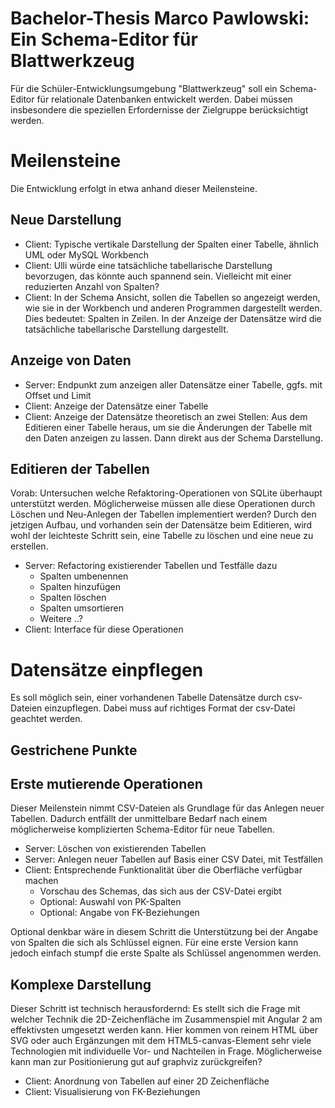 # Bachelor-Thesis Marco Pawlowski: Ein Schema-Editor für Blattwerkzeug

Für die Schüler-Entwicklungsumgebung "Blattwerkzeug" soll ein Schema-Editor für relationale Datenbanken entwickelt werden. Dabei müssen insbesondere die speziellen Erfordernisse der Zielgruppe berücksichtigt werden.

# Meilensteine

Die Entwicklung erfolgt in etwa anhand dieser Meilensteine.

## Neue Darstellung

* Client: Typische vertikale Darstellung der Spalten einer Tabelle, ähnlich UML oder MySQL Workbench
* Client: Ulli würde eine tatsächliche tabellarische Darstellung bevorzugen, das könnte auch spannend sein. Vielleicht mit einer reduzierten Anzahl von Spalten?
* Client: In der Schema Ansicht, sollen die Tabellen so angezeigt werden, wie sie in der Workbench und anderen Programmen dargestellt werden. Dies bedeutet: Spalten in Zeilen. In der Anzeige der Datensätze wird die tatsächliche tabellarische Darstellung dargestellt.

## Anzeige von Daten

* Server: Endpunkt zum anzeigen aller Datensätze einer Tabelle, ggfs. mit Offset und Limit
* Client: Anzeige der Datensätze einer Tabelle
* Client: Anzeige der Datensätze theoretisch an zwei Stellen: Aus dem Editieren einer Tabelle heraus, um sie die Änderungen der Tabelle mit den Daten anzeigen zu lassen. Dann direkt aus der Schema Darstellung.

## Editieren der Tabellen

Vorab: Untersuchen welche Refaktoring-Operationen von SQLite überhaupt unterstützt werden. Möglicherweise müssen alle diese Operationen durch Löschen und Neu-Anlegen der Tabellen implementiert werden?
Durch den jetzigen Aufbau, und vorhanden sein der Datensätze beim Editieren, wird wohl der leichteste Schritt sein, eine Tabelle zu löschen und eine neue zu erstellen. 

* Server: Refactoring existierender Tabellen und Testfälle dazu
    * Spalten umbenennen
    * Spalten hinzufügen
    * Spalten löschen
    * Spalten umsortieren
    * Weitere ..?
* Client: Interface für diese Operationen

# Datensätze einpflegen

Es soll möglich sein, einer vorhandenen Tabelle Datensätze durch csv-Dateien einzupflegen.
Dabei muss auf richtiges Format der csv-Datei geachtet werden.


## Gestrichene Punkte ##

## Erste mutierende Operationen

Dieser Meilenstein nimmt CSV-Dateien als Grundlage für das Anlegen neuer Tabellen. Dadurch entfällt der unmittelbare Bedarf nach einem möglicherweise komplizierten Schema-Editor für neue Tabellen. 

* Server: Löschen von existierenden Tabellen
* Server: Anlegen neuer Tabellen auf Basis einer CSV Datei, mit Testfällen
* Client: Entsprechende Funktionalität über die Oberfläche verfügbar machen
    * Vorschau des Schemas, das sich aus der CSV-Datei ergibt
    * Optional: Auswahl von PK-Spalten
    * Optional: Angabe von FK-Beziehungen

Optional denkbar wäre in diesem Schritt die Unterstützung bei der Angabe von Spalten die sich als Schlüssel eignen. Für eine erste Version kann jedoch einfach stumpf die erste Spalte als Schlüssel angenommen werden.


## Komplexe Darstellung

Dieser Schritt ist technisch herausfordernd: Es stellt sich die Frage mit welcher Technik die 2D-Zeichenfläche im Zusammenspiel mit Angular 2 am effektivsten umgesetzt werden kann. Hier kommen von reinem HTML über SVG oder auch Ergänzungen mit dem HTML5-canvas-Element sehr viele Technologien mit individuelle Vor- und Nachteilen in Frage. Möglicherweise kann man zur Positionierung gut auf graphviz zurückgreifen?

* Client: Anordnung von Tabellen auf einer 2D Zeichenfläche
* Client: Visualisierung von FK-Beziehungen


